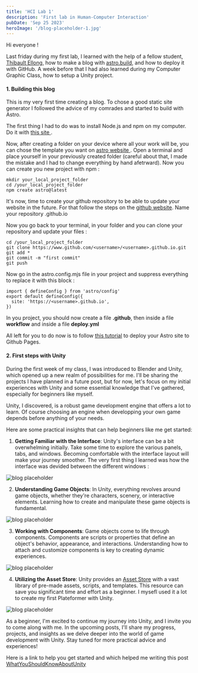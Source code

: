 ```yaml
---
title: 'HCI Lab 1'
description: 'First lab in Human-Computer Interaction'
pubDate: 'Sep 25 2023'
heroImage: '/blog-placeholder-1.jpg'
---
```


Hi everyone !

Last friday during my first lab, I learned with the help of a fellow student, <a href="https://thibaultellong.github.io"> Thibault Ellong</a>, how to make a blog with <a href="https://astro.build"> astro.build</a>, and how to deploy it with GitHub. A week before that I had also learned during my Computer Graphic Class, how to setup a Unity project.

#### 1. Building this blog

This is my very first time creating a blog. To chose a good static site generator I followed the advice of my comrades and started to build with Astro.

The first thing I had to do was to install Node.js and npm on my computer. Do it with <a href="https://nodejs.org/en/download"> this site </a>.

Now, after creating a folder on your device where all your work will be, you can chose the template you want on <a href="https://astro.build/themes/"> astro website </a>.
Open a terminal and place yourself in your previously created folder (careful about that, I made the mistake and I had to change everything by hand afetrward). Now you can create you new project with npm :
```
mkdir your_local_project_folder
cd /your_local_project_folder
npm create astro@latest
```

It's now, time to create your github repository to be able to update your website in the future. For that follow the steps on the <a href="https://pages.github.com"> github website</a>.
Name your repository <username>.github.io

Now you go back to your terminal, in your folder and you can clone your repository and update your files :

```
cd /your_local_project_folder
git clone https://www.github.com/<username>/<username>.github.io.git
git add * 
git commit -m "first commit"
git push
```

Now go in the astro.config.mjs file in your project and suppress everything to replace it with this block :
```
import { defineConfig } from 'astro/config'
export default defineConfig({
  site: 'https://<username>.github.io',
})
```
In you project, you should now create a file **.github**, then inside a file **workflow** and inside a file **deploy.yml**

All left for you to do now is to follow <a href="https://docs.astro.build/en/guides/deploy/github/">this tutorial</a> to deploy your Astro site to Github Pages.


#### 2. First steps with Unity

During the first week of my class, I was introduced to Blender and Unity, which opened up a new realm of possibilities for me. I'll be sharing the projects I have planned in a future post, but for now, let's focus on my initial experiences with Unity and some essential knowledge that I've gathered, especially for beginners like myself.

Unity, I discovered, is a robust game development engine that offers a lot to learn. Of course choosing an engine when developping your own game depends before anything of your needs. 

Here are some practical insights that can help beginners like me get started:

1. **Getting Familiar with the Interface**: Unity's interface can be a bit overwhelming initially. Take some time to explore the various panels, tabs, and windows. Becoming comfortable with the interface layout will make your journey smoother. The very first thing I learned was how the interface was devided between the different windows : 

![blog placeholder](/Windows.png)

2. **Understanding Game Objects**: In Unity, everything revolves around game objects, whether they're characters, scenery, or interactive elements. Learning how to create and manipulate these game objects is fundamental.

![blog placeholder](/Object.png)

3. **Working with Components**: Game objects come to life through components. Components are scripts or properties that define an object's behavior, appearance, and interactions. Understanding how to attach and customize components is key to creating dynamic experiences.

![blog placeholder](/Component.png)

4. **Utilizing the Asset Store**: Unity provides an <a href="https://assetstore.unity.com">Asset Store</a> with a vast library of pre-made assets, scripts, and templates. This resource can save you significant time and effort as a beginner. I mysefl used it a lot to create my first Plateformer with Unity.

![blog placeholder](/AssetStore.png)


As a beginner, I'm excited to continue my journey into Unity, and I invite you to come along with me. In the upcoming posts, I'll share my progress, projects, and insights as we delve deeper into the world of game development with Unity. Stay tuned for more practical advice and experiences!

Here is a link to help you get started and which helped me writing this post 
<a href="https://hub.packtpub.com/what-you-should-know-about-unity-2018-interface/">WhatYouShouldKnowAboutUnity</a>